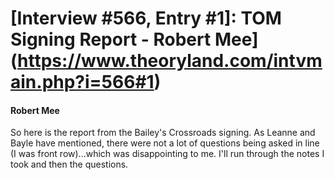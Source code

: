# [Interview #566, Entry #1]: TOM Signing Report - Robert Mee](https://www.theoryland.com/intvmain.php?i=566#1)

#### Robert Mee

So here is the report from the Bailey's Crossroads signing. As Leanne and Bayle have mentioned, there were not a lot of questions being asked in line (I was front row)...which was disappointing to me. I'll run through the notes I took and then the questions.


